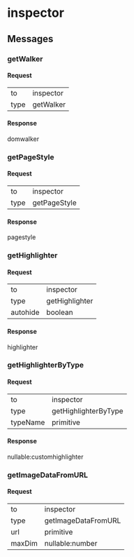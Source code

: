 
# inspector #

## Messages ##

### getWalker ###

#### Request ####

<table>

<tr>
<td>to</td>
<td>inspector</td>
</tr>

<tr>
<td>type</td>
<td>getWalker</td>
</tr>

</table>

#### Response ####
domwalker

### getPageStyle ###

#### Request ####

<table>

<tr>
<td>to</td>
<td>inspector</td>
</tr>

<tr>
<td>type</td>
<td>getPageStyle</td>
</tr>

</table>

#### Response ####
pagestyle

### getHighlighter ###

#### Request ####

<table>

<tr>
<td>to</td>
<td>inspector</td>
</tr>

<tr>
<td>type</td>
<td>getHighlighter</td>
</tr>

<tr>
<td>autohide</td>
<td>boolean</td>
</tr>

</table>

#### Response ####
highlighter

### getHighlighterByType ###

#### Request ####

<table>

<tr>
<td>to</td>
<td>inspector</td>
</tr>

<tr>
<td>type</td>
<td>getHighlighterByType</td>
</tr>

<tr>
<td>typeName</td>
<td>primitive</td>
</tr>

</table>

#### Response ####
nullable:customhighlighter

### getImageDataFromURL ###

#### Request ####

<table>

<tr>
<td>to</td>
<td>inspector</td>
</tr>

<tr>
<td>type</td>
<td>getImageDataFromURL</td>
</tr>

<tr>
<td>url</td>
<td>primitive</td>
</tr>

<tr>
<td>maxDim</td>
<td>nullable:number</td>
</tr>

</table>
